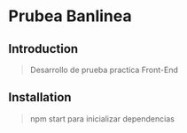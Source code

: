 # Prubea Banlinea

## Introduction

> Desarrollo de prueba practica Front-End

## Installation

> npm start para inicializar dependencias
